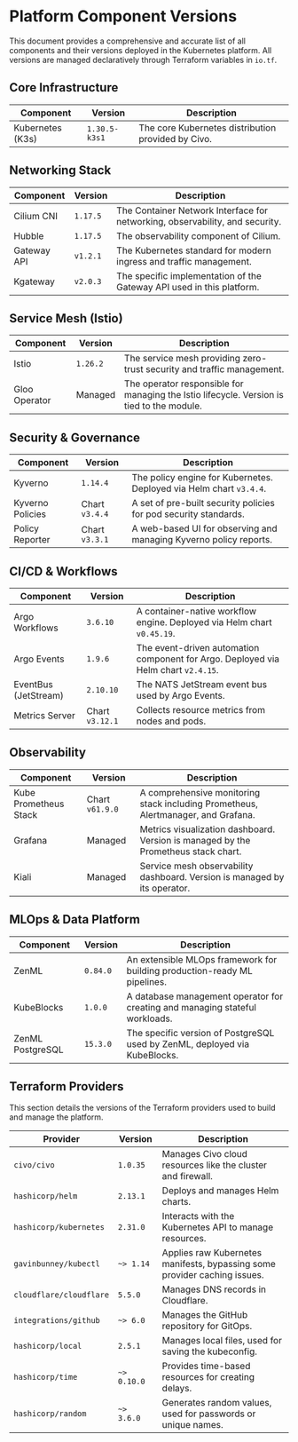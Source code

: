 # Platform Component Versions

This document provides a comprehensive and accurate list of all components and their versions deployed in the Kubernetes platform. All versions are managed declaratively through Terraform variables in `io.tf`.

## Core Infrastructure

| Component | Version | Description |
|---|---|---|
| Kubernetes (K3s) | `1.30.5-k3s1` | The core Kubernetes distribution provided by Civo. |

## Networking Stack

| Component | Version | Description |
|---|---|---|
| Cilium CNI | `1.17.5` | The Container Network Interface for networking, observability, and security. |
| Hubble | `1.17.5` | The observability component of Cilium. |
| Gateway API | `v1.2.1` | The Kubernetes standard for modern ingress and traffic management. |
| Kgateway | `v2.0.3` | The specific implementation of the Gateway API used in this platform. |

## Service Mesh (Istio)

| Component | Version | Description |
|---|---|---|
| Istio | `1.26.2` | The service mesh providing zero-trust security and traffic management. |
| Gloo Operator | Managed | The operator responsible for managing the Istio lifecycle. Version is tied to the module. |

## Security & Governance

| Component | Version | Description |
|---|---|---|
| Kyverno | `1.14.4` | The policy engine for Kubernetes. Deployed via Helm chart `v3.4.4`. |
| Kyverno Policies | Chart `v3.4.4` | A set of pre-built security policies for pod security standards. |
| Policy Reporter | Chart `v3.3.1` | A web-based UI for observing and managing Kyverno policy reports. |

## CI/CD & Workflows

| Component | Version | Description |
|---|---|---|
| Argo Workflows | `3.6.10` | A container-native workflow engine. Deployed via Helm chart `v0.45.19`. |
| Argo Events | `1.9.6` | The event-driven automation component for Argo. Deployed via Helm chart `v2.4.15`. |
| EventBus (JetStream) | `2.10.10` | The NATS JetStream event bus used by Argo Events. |
| Metrics Server | Chart `v3.12.1` | Collects resource metrics from nodes and pods. |

## Observability

| Component | Version | Description |
|---|---|---|
| Kube Prometheus Stack | Chart `v61.9.0` | A comprehensive monitoring stack including Prometheus, Alertmanager, and Grafana. |
| Grafana | Managed | Metrics visualization dashboard. Version is managed by the Prometheus stack chart. |
| Kiali | Managed | Service mesh observability dashboard. Version is managed by its operator. |

## MLOps & Data Platform

| Component | Version | Description |
|---|---|---|
| ZenML | `0.84.0` | An extensible MLOps framework for building production-ready ML pipelines. |
| KubeBlocks | `1.0.0` | A database management operator for creating and managing stateful workloads. |
| ZenML PostgreSQL | `15.3.0` | The specific version of PostgreSQL used by ZenML, deployed via KubeBlocks. |

## Terraform Providers

This section details the versions of the Terraform providers used to build and manage the platform.

| Provider | Version | Description |
|---|---|---|
| `civo/civo` | `1.0.35` | Manages Civo cloud resources like the cluster and firewall. |
| `hashicorp/helm` | `2.13.1` | Deploys and manages Helm charts. |
| `hashicorp/kubernetes` | `2.31.0` | Interacts with the Kubernetes API to manage resources. |
| `gavinbunney/kubectl` | `~> 1.14` | Applies raw Kubernetes manifests, bypassing some provider caching issues. |
| `cloudflare/cloudflare` | `5.5.0` | Manages DNS records in Cloudflare. |
| `integrations/github` | `~> 6.0` | Manages the GitHub repository for GitOps. |
| `hashicorp/local` | `2.5.1` | Manages local files, used for saving the kubeconfig. |
| `hashicorp/time` | `~> 0.10.0` | Provides time-based resources for creating delays. |
| `hashicorp/random` | `~> 3.6.0` | Generates random values, used for passwords or unique names. |
